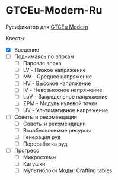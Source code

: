 # GTCEu-Modern-Ru
Русификатор для [GTCEu Modern](https://www.curseforge.com/minecraft/modpacks/gregtech-community-pack-modern)  

Квесты:
  -[x] Введение
  -[ ] Поднимаясь по эпохам
    -[ ] Паровая эпоха
    -[ ] LV - Низкое напряжение
    -[ ] MV - Среднее напряжение
    -[ ] HV - Высокое напряжение
    -[ ] IV - Невозможное напряжение
    -[ ] LuV - Запредельное напряжение
    -[ ] ZPM - Модуль нулевой точки
    -[ ] UV - Ультимативное напряжение
  -[ ] Советы и рекомендации
    -[ ] Советы и рекомендации
    -[ ] Возобновляемые ресурсы
    -[ ] Генерация руд
    -[ ] Переработка руд
  -[ ] Прогресс
    -[ ] Микросхемы
    -[ ] Катушки
    -[ ] Мультиблоки
Моды: Crafting tables
